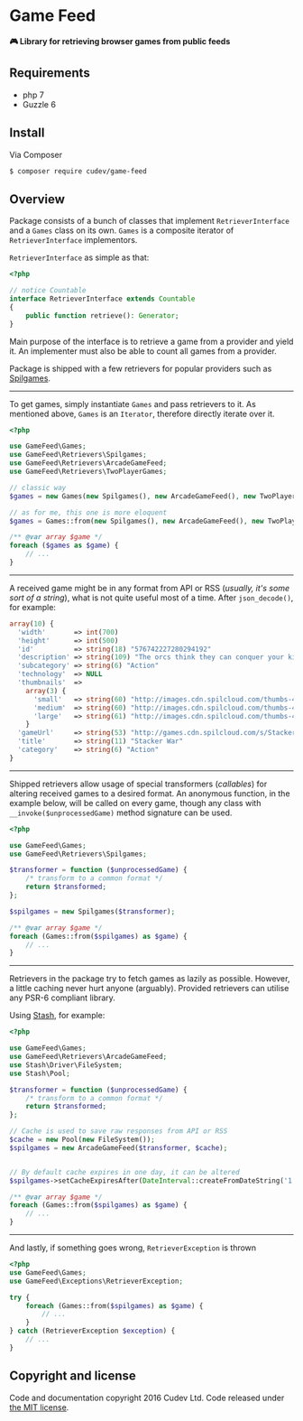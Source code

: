 # Game Feed
**:video_game: Library for retrieving browser games from public feeds**

## Requirements
- php 7
- Guzzle 6

## Install
Via Composer

``` bash
$ composer require cudev/game-feed
```

## Overview

Package consists of a bunch of classes that implement `RetrieverInterface` and a `Games` class on its own.
`Games` is a composite iterator of `RetrieverInterface` implementors.

`RetrieverInterface` as simple as that:
```php
<?php

// notice Countable
interface RetrieverInterface extends Countable
{
    public function retrieve(): Generator;
}
```
Main purpose of the interface is to retrieve a game from a provider and yield it. An implementer must
also be able to count all games from a provider.

Package is shipped with a few retrievers for popular providers such as [Spilgames](http://www.spilgames.com/).

----

To get games, simply instantiate `Games` and pass retrievers to it.
As mentioned above, `Games` is an `Iterator`, therefore directly iterate over it.
```php
<?php

use GameFeed\Games;
use GameFeed\Retrievers\Spilgames;
use GameFeed\Retrievers\ArcadeGameFeed;
use GameFeed\Retrievers\TwoPlayerGames;

// classic way
$games = new Games(new Spilgames(), new ArcadeGameFeed(), new TwoPlayerGames());

// as for me, this one is more eloquent
$games = Games::from(new Spilgames(), new ArcadeGameFeed(), new TwoPlayerGames());

/** @var array $game */
foreach ($games as $game) {
    // ...
}
```

---

A received game might be in any format from API or RSS (*usually, it's some sort of a string*), what is not quite useful
most of a time. After `json_decode()`, for example:
```php
array(10) {
  'width'       => int(700)
  'height'      => int(500)
  'id'          => string(18) "576742227280294192"
  'description' => string(109) "The orcs think they can conquer your kingdom in no time flat. You’re not going to let that happen, are you?"
  'subcategory' => string(6) "Action"
  'technology'  => NULL
  'thumbnails'  =>
    array(3) {
      'small'   => string(60) "http://images.cdn.spilcloud.com/thumbs-4-8/100X75_160048.jpg"
      'medium'  => string(60) "http://images.cdn.spilcloud.com/thumbs-4-8/120X90_160048.jpg"
      'large'   => string(61) "http://images.cdn.spilcloud.com/thumbs-4-8/200X120_160048.jpg"
    }
  'gameUrl'     => string(53) "http://games.cdn.spilcloud.com/s/StackerWar_final.swf"
  'title'       => string(11) "Stacker War"
  'category'    => string(6) "Action"
}
```

---

Shipped retrievers allow usage of special transformers (*callables*) for altering received games to a desired format.
An anonymous function, in the example below, will be called on every game,
though any class with `__invoke($unprocessedGame)` method signature can be used.
```php
<?php

use GameFeed\Games;
use GameFeed\Retrievers\Spilgames;

$transformer = function ($unprocessedGame) {
    /* transform to a common format */
    return $transformed;
};

$spilgames = new Spilgames($transformer);

/** @var array $game */
foreach (Games::from($spilgames) as $game) {
    // ...
}
```

---

Retrievers in the package try to fetch games as lazily as possible. However, a little caching never hurt anyone (arguably).
Provided retrievers can utilise any PSR-6 compliant library.

Using [Stash](http://www.stashphp.com/), for example:
```php
<?php

use GameFeed\Games;
use GameFeed\Retrievers\ArcadeGameFeed;
use Stash\Driver\FileSystem;
use Stash\Pool;

$transformer = function ($unprocessedGame) {
    /* transform to a common format */
    return $transformed;
};

// Cache is used to save raw responses from API or RSS
$cache = new Pool(new FileSystem());
$spilgames = new ArcadeGameFeed($transformer, $cache);


// By default cache expires in one day, it can be altered
$spilgames->setCacheExpiresAfter(DateInterval::createFromDateString('1 minute'));

/** @var array $game */
foreach (Games::from($spilgames) as $game) {
    // ...
}
```

---

And lastly, if something goes wrong, `RetrieverException` is thrown
```php
<?php
use GameFeed\Games;
use GameFeed\Exceptions\RetrieverException;

try {
    foreach (Games::from($spilgames) as $game) {
        // ...
    }
} catch (RetrieverException $exception) {
    // ...
}
```

## Copyright and license
Code and documentation copyright 2016 Cudev Ltd. Code released under [the MIT license](https://github.com/cudev/game-feed/blob/master/LICENSE).
